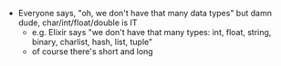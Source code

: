 * Everyone says, "oh, we don't have that many data types" but damn dude,
  char/int/float/double is IT
  * e.g. Elixir says "we don't have that many types: int, float, string, binary, charlist, hash, list, tuple"
  * of course there's short and long  
